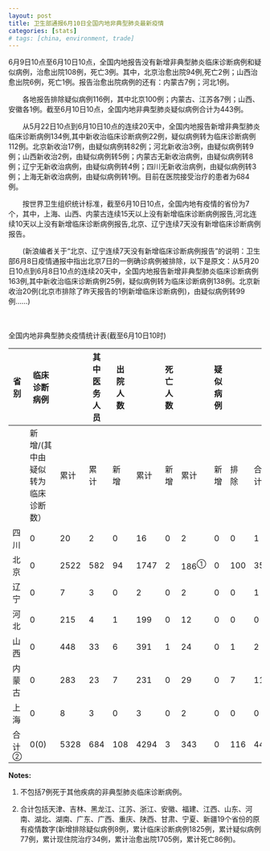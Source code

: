 ```yaml
---
layout: post
title: 卫生部通报6月10日全国内地非典型肺炎最新疫情
categories: [stats]
# tags: [china, environment, trade]
---
```


6月9日10点至6月10日10点，全国内地报告没有新增非典型肺炎临床诊断病例和疑似病例，治愈出院108例，死亡3例。其中，北京治愈出院94例,死亡2例；山西治愈出院6例，死亡1例。报告治愈出院病例的还有：内蒙古7例；河北1例。

　　各地报告排除疑似病例116例，其中北京100例；内蒙古、江苏各7例；山西、安徽各1例。截至6月10日10点，全国内地非典型肺炎疑似病例合计为443例。


　　从5月22日10点到6月10日10点的连续20天中，全国内地报告新增非典型肺炎临床诊断病例134例,其中新收治临床诊断病例22例，疑似病例转为临床诊断病例112例。北京新收治17例，由疑似病例转82例；河北新收治3例，由疑似病例转9例；山西新收治2例，由疑似病例转5例；内蒙古无新收治病例，由疑似病例转8例；辽宁无新收治病例，由疑似病例转4例；四川无新收治病例，由疑似病例转3例；上海无新收治病例，由疑似病例转1例。目前在医院接受治疗的患者为684例。

　　按世界卫生组织统计标准，截至6月10日10点，全国内地有疫情的省份为7个，其中，上海、山西、内蒙古连续15天以上没有新增临床诊断病例报告,河北连续10天以上没有新增临床诊断病例报告,北京、辽宁连续7天没有新增临床诊断病例报告。

　　(新浪编者关于“北京、辽宁连续7天没有新增临床诊断病例报告”的说明：卫生部6月8日疫情通报中指出北京7日的一例确诊病例被排除，以下是原文：从5月20日10点到6月8日10点的连续20天中，全国内地报告新增非典型肺炎临床诊断病例163例,其中新收治临床诊断病例25例，疑似病例转为临床诊断病例138例。北京新收治20例(北京市排除了昨天报告的1例新增临床诊断病例)，由疑似病例转99例……)

　　

全国内地非典型肺炎疫情统计表(截至6月10日10时)


| 省 别             | 临床诊断病例            |      | 其中医务人员 | 出院人数 |      | 死亡人数 |                 | 疑似病例 |     |     |
| --------------- | ----------------- | ---- | ------ | ---- | ---- | ---- | --------------- | ---- | --- | --- |
|                 | 新增/(其中由疑似转为临床诊断数） | 累计   | 累计     | 新增   | 累计   | 新增   | 累计              | 新增   | 排除  | 合计  |
| 四川              | 0                 | 20   | 2      | 0    | 16   | 0    | 2               | 0    | 0   | 1   |
| 北京              | 0                 | 2522 | 582    | 94   | 1747 | 2    | 186<sup>①</sup> | 0    | 100 | 351 |
| 辽宁              | 0                 | 7    | 3      | 0    | 2    | 0    | 2               | 0    | 0   | 1   |
| 河北              | 0                 | 215  | 4      | 1    | 199  | 0    | 12              | 0    | 0   | 0   |
| 山西              | 0                 | 448  | 33     | 6    | 391  | 1    | 24              | 0    | 1   | 2   |
| 内蒙古             | 0                 | 283  | 23     | 7    | 231  | 0    | 29              | 0    | 7   | 11  |
| 上海              | 0                 | 8    | 3      | 0    | 3    | 0    | 2               | 0    | 0   | 0   |
| 合 计<sup>②</sup> | 0(0)              | 5328 | 684    | 108  | 4294 | 3    | 343             | 0    | 116 | 443 |


**Notes:**
1. 不包括7例死于其他疾病的非典型肺炎临床诊断病例。

2. 合计包括天津、吉林、黑龙江、江苏、浙江、安徽、福建、江西、山东、河南、湖北、湖南、广东、广西、重庆、陕西、甘肃、宁夏、新疆19个省份的原有疫情数字(新增排除疑似病例8例，累计临床诊断病例1825例，累计疑似病例77例，累计现住院治疗34例，累计治愈出院1705例，累计死亡86例)。

